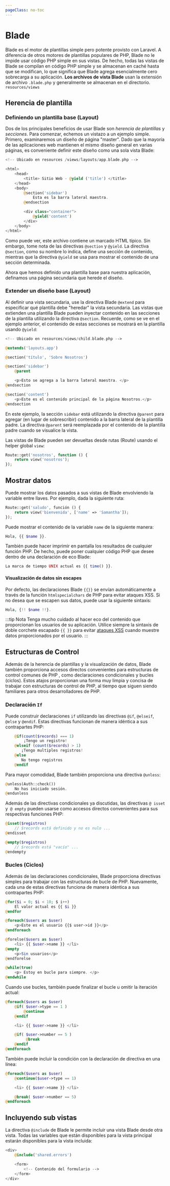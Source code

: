 ```yaml
---
pageClass: no-toc
---
```


# Blade
Blade es el motor de plantillas simple pero potente provisto con Laravel. A diferencia de otros motores de plantillas populares de PHP, Blade no le impide usar código PHP simple en sus vistas. De hecho, todas las vistas de Blade se compilan en código PHP simple y se almacenan en caché hasta que se modifican, lo que significa que Blade agrega esencialmente cero sobrecarga a su aplicación. **Los archivos de vista Blade** usan la extensión de archivo `.blade.php` y generalmente se almacenan en el directorio. `resources/views`

## Herencia de plantilla

<!-- <a name="defining-a-layout"> </a> -->
### Definiendo un plantilla base (Layout)

Dos de los principales beneficios de usar Blade son _herencia de plantillas_ y _secciones_. Para comenzar, echemos un vistazo a un ejemplo simple. Primero, examinaremos un diseño de página "master". Dado que la mayoría de las aplicaciones web mantienen el mismo diseño general en varias páginas, es conveniente definir este diseño como una sola vista Blade:

```php
<!-- Ubicado en resources /views/layouts/app.blade.php -->

<html>
    <head>
        <title> Sitio Web - @yield ('title') </title>
    </head>
    <body>
        @section('sidebar')
            Esta es la barra lateral maestra.
        @endsection

        <div class="container">
            @yield('content')
        </div>
    </body>
</html>
```

Como puede ver, este archivo contiene un marcado HTML típico. Sin embargo, tome nota de las directivas `@section` y `@yield`. La directiva `@section`, como su nombre lo indica, define una sección de contenido, mientras que la directiva `@yield` se usa para mostrar el contenido de una sección determinada.

Ahora que hemos definido una plantilla base para nuestra aplicación, definamos una página secundaria que herede el diseño.

<a name="extending-a-layout"> </a>
### Extender un diseño base (Layout)

Al definir una vista secundaria, use la directiva Blade `@extend` para especificar qué plantilla debe "heredar" la vista secundaria. Las vistas que extienden una  plantilla Blade pueden inyectar contenido en las secciones de la plantilla utilizando la directiva `@section`. Recuerde, como se ve en el ejemplo anterior, el contenido de estas secciones se mostrará en la plantilla usando `@yield`:

```php
<!-- Ubicado en resources/views/child.blade.php -->

@extends('layouts.app')

@section('título', 'Sobre Nosotros')

@section('sidebar')
    @parent

    <p>Esto se agrega a la barra lateral maestra. </p>
@endsection

@section('content')
    <p>Este es el contenido principal de la página Nosotros.</p>
@endsection
```

En este ejemplo, la sección `sidebar` está utilizando la directiva `@parent` para agregar (en lugar de sobrescribir) contenido a la barra lateral de la plantilla padre. La directiva `@parent` será reemplazada por el contenido de la plantilla padre cuando se visualice la vista.


Las vistas de Blade pueden ser devueltas desde rutas (Route) usando el helper global `view`:

```php
Route::get('nosotros', function () {
    return view('nosotros');
});
```

<a name="displaying-data"> </a>
## Mostrar datos

Puede mostrar los datos pasados ​​a sus vistas de Blade envolviendo la variable entre llaves. Por ejemplo, dada la siguiente ruta:

```php
Route::get('saludo', función () {
    return view('bienvenida', ['name' => 'Samantha']);
});
```

Puede mostrar el contenido de la variable `name` de la siguiente manera:

```php
Hola, {{ $name }}.
```

También puede hacer imprimir en pantalla los resultados de cualquier función PHP. De hecho, puede poner cualquier código PHP que desee dentro de una declaración de eco Blade:

```php
La marca de tiempo UNIX actual es {{ time() }}.
```

#### Visualización de datos sin escapes

Por defecto, las declaraciones Blade `{{}}` se envían automáticamente a través de la función `htmlspecialchars` de PHP para evitar ataques XSS. Si no desea que se escapen sus datos, puede usar la siguiente sintaxis:

```php
Hola, {!! $name !!}.
```

:::tip Nota
Tenga mucho cuidado al hacer eco del contenido que proporcionan los usuarios de su aplicación. Utilice siempre la sintaxis de doble corchete escapado `{{ }}` para evitar [ataques XSS](https://es.wikipedia.org/wiki/Cross-site_scripting) cuando muestre datos proporcionados por el usuario.
:::

## Estructuras de Control

Además de la herencia de plantillas y la visualización de datos, Blade también proporciona accesos directos convenientes para estructuras de control comunes de PHP , como declaraciones condicionales y bucles (ciclos). Estos atajos proporcionan una forma muy limpia y concisa de trabajar con estructuras de control de PHP, al tiempo que siguen siendo familiares para otros desarrolladores de PHP.

<a name="if-statements"></a>
### Declaración `If` 

Puede construir declaraciones `if` utilizando las directivas `@if`, `@elseif`, `@else` y `@endif`. Estas directivas funcionan de manera idéntica a sus contrapartes PHP:

```php
    @if(count($records) === 1)
        ¡Tengo un registro!
    @elseif (count($records) > 1)
       ¡Tengo multiples registros!
    @else
       No tengo registros
    @endif
```

Para mayor comodidad, Blade también proporciona una directiva `@unless`:

```php
@unless(Auth::check())
    No has iniciado sesión.
@endunless
```

Además de las directivas condicionales ya discutidas, las directivas `@ isset` y` @ empty` pueden usarse como accesos directos convenientes para sus respectivas funciones PHP:

```php
@isset($registros)
    // $records está definido y no es nulo ...
@endisset

@empty($registros)
    // $records está "vacío" ...
@endempty
```

### Bucles (Ciclos)

Además de las declaraciones condicionales, Blade proporciona directivas simples para trabajar con las estructuras de bucle de PHP. Nuevamente, cada una de estas directivas funciona de manera idéntica a sus contrapartes PHP:

```php
@for($i = 0; $i < 10; $ i++)
    El valor actual es {{ $i }}
@endfor

@foreach($users as $user)
    <p>Este es el usuario {{$ user->id }}</p>
@endforeach

@forelse($users as $user)
    <li> {{ $user->name }} </li>
@empty
    <p>Sin usuarios</p>
@endforelse

@while(true)
    <p> Estoy en bucle para siempre. </p>
@endwhile
```

Cuando use bucles, también puede finalizar el bucle u omitir la iteración actual:

```php
@foreach($users as $user)
    @if( $user->type == 1 )
        @continue
    @endif

    <li> {{ $user->name }} </li>

    @if( $user->number == 5 )
         @break
    @endif
@endforeach
```

También puede incluir la condición con la declaración de directiva en una línea:

```php
@foreach($users as $user)
    @continue($user->type == 1)

    <li> {{ $user->name }} </li>

    @break( $user->number == 5)
@endforeach
```

<a name="incincluyendo-subviews"> </a>
## Incluyendo sub vistas

La directiva `@include` de Blade le permite incluir una vista Blade desde otra vista. Todas las variables que están disponibles para la vista principal estarán disponibles para la vista incluida:

```php
<div>
    @include('shared.errors')

    <form>
        <!-- Contenido del formulario -->
    </form>
</div>
```